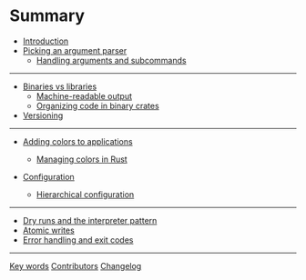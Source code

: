 # Summary

- [Introduction](../README.md)
- [Picking an argument parser](./cli-parser.md)
  - [Handling arguments and subcommands](./handling-arguments.md)
---
- [Binaries vs libraries](./binaries-vs-libraries.md)
  - [Machine-readable output](./machine-readable-output.md)
  - [Organizing code in binary crates](./organizing-binary.md)
- [Versioning](./versioning.md)
---
- [Adding colors to applications](./colors.md)
  - [Managing colors in Rust](./managing-colors-in-rust.md)

- [Configuration](./configuration.md)
  - [Hierarchical configuration](./hierarchical-config.md)
---
- [Dry runs and the interpreter pattern]()
- [Atomic writes]()
- [Error handling and exit codes]()

---

[Key words](./key-words.md)
[Contributors](./contributors.md)
[Changelog](./changelog.md)
